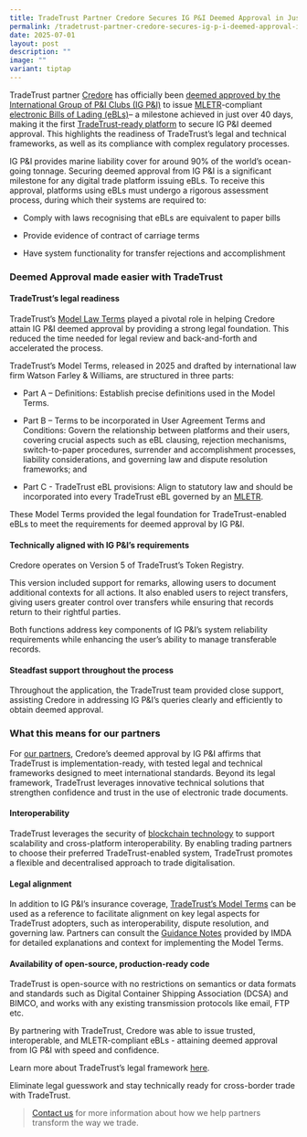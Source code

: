 ```yaml
---
title: TradeTrust Partner Credore Secures IG P&I Deemed Approval in Just Over 40 Days
permalink: /tradetrust-partner-credore-secures-ig-p-i-deemed-approval-in-just-over-40-days/
date: 2025-07-01
layout: post
description: ""
image: ""
variant: tiptap
---
```

<p>TradeTrust partner <a href="https://www.credore.xyz/" rel="noopener noreferrer nofollow" target="_blank">Credore</a> has officially been <a href="https://www.igpandi.org/article/ig-approved-electronic-bill-of-lading-systems/" rel="noopener noreferrer nofollow" target="_blank">deemed approved by the International Group of P&amp;I Clubs (IG P&amp;I)</a> to
issue <a href="https://www.tradetrust.io/video-lf-decentralized-trust-on-mletr-legal-principles-and-implementation-singapore-tradetrust/" rel="noopener noreferrer nofollow" target="_blank">MLETR</a>-compliant
<a href="https://www.tradetrust.io/industry-news-tradetrust-s-approach-to-electronic-bills-of-lading/" rel="noopener noreferrer nofollow" target="_blank">electronic Bills of Lading (eBLs)</a>– a milestone achieved in just over
40 days, making it the first <a href="https://www.tradetrust.io/community/tradetrust-ready-partners/" rel="noopener noreferrer nofollow" target="_blank">TradeTrust-ready platform</a> to
secure IG P&amp;I deemed approval. This highlights the readiness of TradeTrust’s
legal and technical frameworks, as well as its compliance with complex
regulatory processes.&nbsp;</p>
<p>IG P&amp;I provides marine liability cover for around 90% of the world’s
ocean-going tonnage. Securing deemed approval from IG P&amp;I is a significant
milestone for any digital trade platform issuing eBLs. To receive this
approval, platforms using eBLs must undergo a rigorous assessment process,
during which their systems are required to:&nbsp;</p>
<ul>
<li>
<p>Comply with laws recognising that eBLs are equivalent to paper bills&nbsp;</p>
</li>
</ul>
<ul>
<li>
<p>Provide evidence of contract of carriage terms&nbsp;</p>
</li>
</ul>
<ul>
<li>
<p>Have system functionality for transfer rejections and accomplishment</p>
</li>
</ul>
<h3>Deemed Approval made easier with TradeTrust&nbsp;</h3>
<h4>TradeTrust’s legal readiness&nbsp;</h4>
<p>TradeTrust’s <a href="https://www.tradetrust.io/about/legality-guide/" rel="noopener noreferrer nofollow" target="_blank">Model Law Terms</a> played
a pivotal role in helping Credore attain IG P&amp;I deemed approval by
providing a strong legal foundation. This reduced the time needed for legal
review and back-and-forth and accelerated the process.&nbsp;</p>
<p>TradeTrust’s Model Terms, released in 2025 and drafted by international
law firm Watson Farley &amp; Williams, are structured in three parts:&nbsp;</p>
<ul data-tight="true" class="tight">
<li>
<p>Part A – Definitions: Establish precise definitions used in the Model
Terms.&nbsp;</p>
</li>
<li>
<p>Part B – Terms to be incorporated in User Agreement Terms and Conditions:
Govern the relationship between platforms and their users, covering crucial
aspects such as eBL clausing, rejection mechanisms, switch-to-paper procedures,
surrender and accomplishment processes, liability considerations, and governing
law and dispute resolution frameworks; and&nbsp;</p>
</li>
<li>
<p>Part C - TradeTrust eBL provisions: Align to statutory law and should
be incorporated into every TradeTrust eBL governed by an <a href="https://www.tradetrust.io/driving-digitalization-of-global-trade-uncitral-model-law-on-electronic-transferable-records/" rel="noopener noreferrer nofollow" target="_blank">MLETR</a>.&nbsp;</p>
</li>
</ul>
<p>These Model Terms provided the legal foundation for TradeTrust-enabled
eBLs to meet the requirements for deemed approval by IG P&amp;I.&nbsp;</p>
<h4>Technically aligned with IG P&amp;I’s requirements</h4>
<p>Credore operates on Version 5 of TradeTrust’s Token Registry.</p>
<p>This version included support for remarks, allowing users to document
additional contexts for all actions. It also enabled users to reject transfers,
giving users greater control over transfers while ensuring that records
return to their rightful parties.&nbsp;</p>
<p>Both functions address key components of IG P&amp;I’s system reliability
requirements while enhancing the user’s ability to manage transferable
records.&nbsp;</p>
<h4>Steadfast support throughout the process</h4>
<p>Throughout the application, the TradeTrust team provided close support,
assisting Credore in addressing IG P&amp;I’s queries clearly and efficiently
to obtain deemed approval.</p>
<h3>What this means for our partners</h3>
<p>For <a href="https://www.tradetrust.io/community/tradetrust-ready-partners/" rel="noopener noreferrer nofollow" target="_blank">our partners</a>,
Credore’s deemed approval by IG P&amp;I affirms that TradeTrust is implementation-ready,
with tested legal and technical frameworks designed to meet international
standards. Beyond its legal framework, TradeTrust leverages innovative
technical solutions that strengthen confidence and trust in the use of
electronic trade documents.&nbsp;</p>
<h4>Interoperability</h4>
<p>TradeTrust leverages the security of <a href="https://www.tradetrust.io/video-blockchain-supply-chain-association-with-tradetrust/" rel="noopener noreferrer nofollow" target="_blank">blockchain technology</a> to
support scalability and cross-platform interoperability. By enabling trading
partners to choose their preferred TradeTrust-enabled system, TradeTrust
promotes a flexible and decentralised approach to trade digitalisation.&nbsp;</p>
<h4>Legal alignment</h4>
<p>In addition to IG P&amp;I’s insurance coverage, <a href="https://www.tradetrust.io/files/TradeTrust_Model_Terms.pdf" rel="noopener noreferrer nofollow" target="_blank">TradeTrust’s Model Terms</a> can
be used as a reference to facilitate alignment on key legal aspects for
TradeTrust adopters, such as interoperability, dispute resolution, and
governing law. Partners can consult the <a href="https://www.tradetrust.io/files/Guidance_Notes_for_TradeTrust_Model_Terms.pdf" rel="noopener noreferrer nofollow" target="_blank">Guidance Notes</a> provided
by IMDA for detailed explanations and context for implementing the Model
Terms.&nbsp;</p>
<h4>Availability of open-source, production-ready code</h4>
<p>TradeTrust is open-source with no restrictions on semantics or data formats
and standards such as Digital Container Shipping Association (DCSA) and
BIMCO, and works with any existing transmission protocols like email, FTP
etc.&nbsp;</p>
<p>By partnering with TradeTrust, Credore was able to issue trusted, interoperable,
and MLETR-compliant eBLs - attaining deemed approval from IG P&amp;I with
speed and confidence.</p>
<p>Learn more about TradeTrust’s legal framework <a href="https://www.tradetrust.io/about/legality-guide/" class="Hyperlink SCXW131463865 BCX0" rel="noreferrer noopener" target="_blank"><u>here</u></a>.</p>
<p>Eliminate legal guesswork and stay technically ready for cross-border
trade with TradeTrust.</p>
<blockquote>
<p><a href="https://www.tradetrust.io/contact-us/" class="Hyperlink SCXW184271567 BCX0" rel="noreferrer noopener" target="_blank"><u>Contact us</u></a> for more
information about how we help partners transform the way we trade.&nbsp;</p>
</blockquote>
<p>&nbsp;</p>